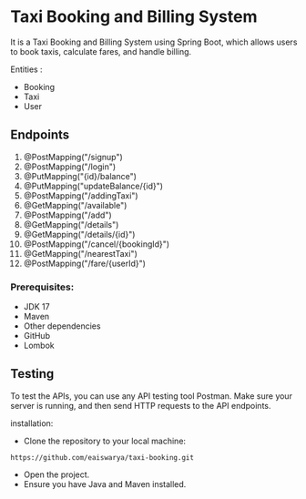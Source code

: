 # Taxi Booking and Billing System

It is a Taxi Booking and Billing System using Spring Boot, which allows users to book taxis, calculate fares, and handle billing.

Entities :
- Booking
- Taxi
- User


## Endpoints

1. @PostMapping("/signup")
2. @PostMapping("/login")
3. @PutMapping("{id}/balance")
4. @PutMapping("updateBalance/{id}")
5.  @PostMapping("/addingTaxi")
6. @GetMapping("/available")
7. @PostMapping("/add")
8. @GetMapping("/details")
9. @GetMapping("/details/{id}")
10. @PostMapping("/cancel/{bookingId}")
11. @GetMapping("/nearestTaxi")
12. @PostMapping("/fare/{userId}")




### Prerequisites:

- JDK 17
- Maven
- Other dependencies
- GitHub
- Lombok

## Testing

To test the APIs, you can use any API testing tool  Postman. Make sure your server is running, and then send HTTP requests to the API endpoints.


installation:
-  Clone the repository to your local machine:
````
https://github.com/eaiswarya/taxi-booking.git
````
- Open the project.
- Ensure you have Java and Maven installed.
